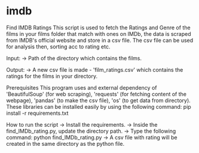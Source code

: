 # imdb
Find IMDB Ratings
This script is used to fetch the Ratings and Genre of the films in your films folder that match with ones on IMDb, the data is scraped from IMDB's official website and store in a csv file. The csv file can be used for analysis then, sorting acc to rating etc.

Input: -> Path of the directory which contains the films.

Output: -> A new csv file is made - 'film_ratings.csv' which contains the ratings for the films in your directory.

Prerequisites
This program uses and external dependency of 'BeautifulSoup' (for web scraping), 'requests' (for fetching content of the webpage), 'pandas' (to make the csv file), 'os' (to get data from directory).
These libraries can be installed easily by using the following command: pip install -r requirements.txt

How to run the script
-> Install the requirements.
-> Inside the find_IMDb_rating.py, update the directory path.
-> Type the following command: python find_IMDb_rating.py
-> A csv file with rating will be created in the same directory as the python file.
